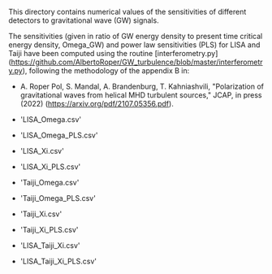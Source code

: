 This directory contains numerical values of the sensitivities of
different detectors to gravitational wave (GW) signals.

The sensitivities (given in ratio of GW energy density to
present time critical energy density, Omega_GW) and power
law sensitivities (PLS) for LISA and Taiji have been computed
using the routine [interferometry.py]
(https://github.com/AlbertoRoper/GW_turbulence/blob/master/interferometry.py),
following the methodology of the appendix B in:

- A. Roper Pol, S. Mandal, A. Brandenburg, T. Kahniashvili, "Polarization
of gravitational waves from helical MHD turbulent sources," JCAP, in press
(2022) (https://arxiv.org/pdf/2107.05356.pdf).

- 'LISA_Omega.csv' 
- 'LISA_Omega_PLS.csv'
- 'LISA_Xi.csv'
- 'LISA_Xi_PLS.csv'
- 'Taiji_Omega.csv'
- 'Taiji_Omega_PLS.csv'
- 'Taiji_Xi.csv'
- 'Taiji_Xi_PLS.csv'
- 'LISA_Taiji_Xi.csv'
- 'LISA_Taiji_Xi_PLS.csv'
